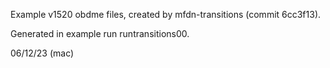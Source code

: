 Example v1520 obdme files, created by mfdn-transitions (commit 6cc3f13).

Generated in example run runtransitions00.

06/12/23 (mac)
